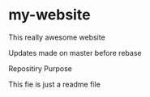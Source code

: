 # my-website
This really awesome website

Updates made on master before rebase

 Repositiry Purpose

This fie is just a readme file
